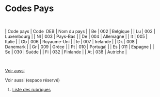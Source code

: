 # Codes Pays



 








| Code pays | Code  DEB | Nom du pays |
| Be | 002 | Belgique |
| Lu | 002 | Luxembourg |
| Nl | 003 | Pays-Bas |
| De | 004 | Allemagne |
| It | 005 | Italie |
| Gb | 006 | Royaume-Uni |
| Ie | 007 | Irelande |
| Dk | 008 | Danemark |
| Gr | 009 | Grèce |
| Pt | 010 | Portugal |
| Es | 011 | Espagne |
| Se | 030 | Suède |
| Fi | 032 | Finlande |
| At | 038 | Autriche |


 


[Voir aussi](javascript:RelatedTopic0.Click())



Voir aussi (espace réservé)


1. [Liste des rubriques](#)



